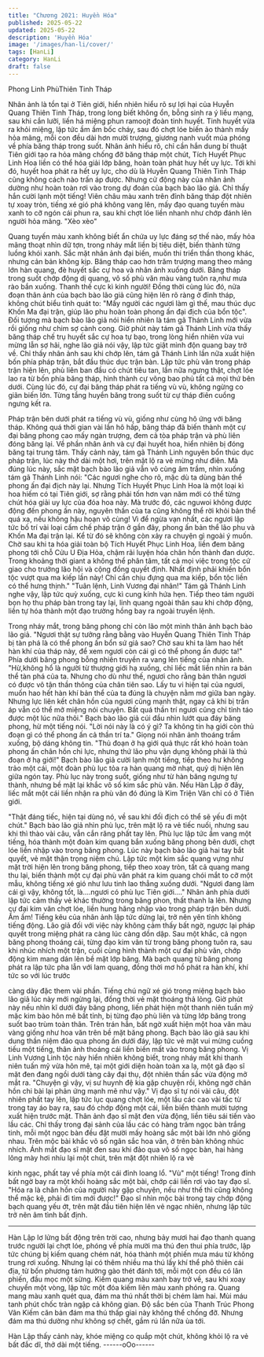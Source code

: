 ```yaml
---
title: "Chương 2021: Huyền Hóa"
published: 2025-05-22
updated: 2025-05-22
description: 'Huyền Hóa'
image: '/images/han-li/cover/'
tags: [HanLi]
category: HanLi
draft: false
---
```


Phong Linh PhùThiên Tinh
Tháp

Nhân ảnh là tồn tại ở Tiên giới, hiển nhiên hiểu rõ sự lợi hại của
Huyễn Quang Thiên Tinh Tháp, trong long biết không ổn, bỗng
sinh ra ý liều mạng, sau khi cắn lưỡi, liến há miệng phun ramoojt
đoàn tinh huyết.
Tinh huyết vừa ra khỏi miệng, lập tức ầm ầm bốc cháy, sau đó
chợt lóe biến ảo thành mấy hỏa mãng, mỗi con đều dài hơn mười
trượng, giương nanh vuốt múa phóng về phía băng tháp trong
suốt.
Nhân ảnh hiểu rõ, chỉ cần hắn dung bí thuật Tiên giới tạo ra hỏa
mãng chống đỡ băng tháp một chút, Tích Huyết Phục Linh Hoa
liền có thể hóa giải lớp băng, hoàn toàn phát huy hết uy lực.
Tới khi đó, huyết hoa phát ra hết uy lực, cho dù là Huyễn Quang
Thiên Tinh Tháp cũng không cách nào trấn áp được.
Nhưng cử động này của nhân ảnh dường như hoàn toàn rơi vào
trong dự đoán của bạch bào lão giả.
Chỉ thấy hắn cười lạnh một tiếng!
Viên châu màu xanh trên đỉnh băng tháp đột nhiên tự xoay tròn,
tiếng xé gió phá không vang lên, mấy đạo quang tuyến màu xanh
to cỡ ngón cái phun ra, sau khi chợt lóe liền nhanh như chớp
đánh lên người hỏa mãng.
"Xèo xèo"

Quang tuyến màu xanh không biết ẩn chứa uy lực đáng sợ thế
nào, mấy hỏa mãng thoạt nhìn dữ tợn, trong nháy mắt liền bị tiêu
diệt, biến thành từng luồng khói xanh.
Sắc mặt nhân ảnh đại biến, muốn thi triển thần thong khác, nhưng
cản bản không kịp.
Băng tháp cao hơn trăm trượng mang theo mảng lớn hàn quang,
đè huyết sắc cự hoa và nhân ảnh xuống dưới.
Băng tháp trong suốt chớp động dị quang, vô số phù văn màu
vàng tuôn ra,như mưa rào bắn xuống.
Thanh thế cực kì kinh người!
Đồng thời cùng lúc đó, nửa đoạn thân ảnh của bạch bào lão giả
cũng hiện lên rõ ràng ở đỉnh tháp, không chút biểu tình quát to:
"Mấy người các ngươi làm gì thế, mau thúc dục Khốn Ma đại trận,
giúp lão phu hoàn toàn phong ấn đại địch của bổn tộc".
Đối tượng mà bạch bào lão giả nói hiển nhiên là tám gã Thánh
Linh mới vừa rồi giống như chim sợ cành cong.
Giờ phút này tám gã Thánh Linh vừa thấy băng tháp chế trụ huyết
sắc cự hoa tự bạo, trong lòng hiển nhiên vừa vui mừng lẫn sợ
hãi, nghe lão giả nói vậy, lập tức giật mình độn quang bay trở về.
Chỉ thấy nhân ảnh sau khi chớp lên, tám gã Thánh Linh lần nữa
xuất hiện bốn phía pháp trận, bắt đầu thúc dục trận bàn.
Lập tức phù văn trong pháp trận hiện lên, phù liên ban đầu có
chút tiêu tan, lần nữa ngưng thật, chợt lóe lao ra từ bốn phía băng
tháp, hình thành cự võng bao phủ tất cả mọi thứ bên dưới.
Cùng lúc đó, cự đại băng tháp phát ra tiếng vù vù, không ngừng
co giãn biến lớn.
Từng tầng huyền băng trong suốt từ cự tháp điên cuồng ngưng
kết ra.

Pháp trận bên dưới phát ra tiếng vù vù, giống như cùng hô ứng
với băng tháp.
Không quá thời gian vài lần hô hấp, băng tháp đã biến thành một
cự đại băng phong cao mấy ngàn trượng, đem cả tòa pháp trận
và phù liên đóng băng lại.
Về phần nhân ảnh và cự đại huyết hoa, hiển nhiên bị đóng băng
tại trung tâm.
Thấy cảnh này, tám gã Thánh Linh nguyên bổn thúc dục pháp
trận, lúc này thở dài một hơi, trên mặt lộ ra vẻ mừng như điên.
Mà đúng lúc này, sắc mặt bạch bào lão giả vẫn vô cùng âm trầm,
nhìn xuống tám gã Thánh Linh nói:
"Các ngươi nghe cho rõ, mặc dù ta dùng bản thể phong ấn đại
địch này lại. Nhưng Tích Huyết Phục Linh Hoa là một loại kì hoa
hiếm có tại Tiên giới, sợ rằng phải tốn hơn vạn năm mới có thể
từng chút hóa giải uy lực của đóa hoa này. Mà trước đó, các
nguwoi không được động đến phong ấn này, nguyên thần của ta
cũng không thể rời khỏi bản thể quá xa, nếu không hậu hoạn vô
cùng! Vì để ngừa vạn nhất, các ngươi lập tức bố trí vài loại cấm
chế pháp trận ở gần đây, phong ấn bản thể lão phu và Khốn Ma
đại trận lại. Kể từ đó sẽ không còn xảy ra chuyện gì ngoài ý muốn.
Chờ sau khi ta hóa giải toàn bộ Tích Huyết Phục Linh Hoa, liền
đem băng phong tới chỗ Cửu U Địa Hỏa, chậm rãi luyện hóa chân
hồn thành đan dược. Trong khoảng thời giant a không thể phân
tâm, tất cả mọi việc trong tộc cứ giao cho trưởng lão hội và cộng
đồng quyết định. Nhất định phải khiến bổn tộc vượt qua ma kiếp
lần này! Chỉ cần chịu đựng qua ma kiếp, bổn tộc liền có thể hưng
thịnh."
"Tuân lệnh, Linh Vương đại nhân!" Tám gã Thánh Linh nghe vậy,
lập tức quỳ xuống, cực kì cung kính hứa hẹn.
Tiếp theo tám người bọn họ thu pháp bàn trong tay lại, linh quang
ngoài thân sau khi chớp động, liền tự hóa thành một đạo trường
hồng bay ra ngoài truyền lệnh.

Trong nháy mắt, trong băng phong chỉ còn lão một mình thân ảnh
bạch bào lão giả.
"Ngươi thật sự tưởng rằng bằng vào Huyễn Quang Thiên Tinh
Tháp bị tàn phá là có thể phong ấn bổn sứ giả sao? Chờ sau khi
ta làm hao hết hàn khí của tháp này, để xem ngươi còn cái gì có
thể phong ấn được ta!"
Phía dưới băng phong bỗng nhiên truyền ra vang lên tiếng của
nhân ảnh.
"Hừ,không hổ là người từ thượng giới hạ xuống, chỉ liếc mắt liền
nhìn ra bản thể tàn phá của ta. Nhưng cho dù như thế, ngươi cho
rằng bản thân ngươi có được vô tận thần thông của chân tiên sao.
Lấy tu vi hiện tại của ngươi, muốn hao hết hàn khí bản thể của ta
đúng là chuyện nằm mơ giữa ban ngày. Nhưng lực liên kết chân
hồn của ngươi cũng mạnh thật, ngay cả khi bị trấn áp vẫn có thể
mở miệng nói chuyện. Bất quá thần trí ngươi cũng chỉ tỉnh táo
được một lúc nữa thôi." Bạch bào lão giả cúi đầu nhìn lướt qua
đáy băng phong, hừ một tiếng nói.
"Lời nói này là có ý gì? Ta không tin hạ giới còn thủ đoạn gì có thể
phong ấn cả thần trí ta." Giọng nói nhân ảnh thoáng trầm xuống,
bộ dáng không tin.
"Thủ đoạn ở hạ giới quả thực rất khó hoàn toàn phong ấn chân
hồn chi lực, nhưng thứ lão phu vận dụng không phải là thủ đoạn ở
hạ giới!"
Bạch bào lão giả cười lạnh một tiếng, tiếp theo hư không trảo một
cái, một đoàn phù lục tỏa ra hàn quang mờ nhạt, quỷ dị hiện lên
giữa ngón tay.
Phù lục này trong suốt, giống như từ hàn băng ngưng tự thành,
nhưng bề mặt lại khắc vô số kim sắc phù văn.
Nếu Hàn Lập ở đây, liếc mắt một cái liền nhận ra phù văn đó đúng
là Kim Triện Văn chỉ có ở Tiên giới.

"Thật đáng tiếc, hiện tại dùng nó, về sau khi đối địch có thể sẽ yếu
đi một chút."
Bạch bào lão giả nhìn phù lục, trên mặt lộ ra vẻ tiếc nuối, nhưng
sau khi thì thào vài câu, vẫn cắn răng phất tay lên.
Phù lục lập tức ầm vang một tiếng, hóa thành một đoàn kim
quang bắn xuống băng phong bên dưới, chợt lóe liền nhập vào
trong băng phong.
Lúc này bạch bào lão giả hai tay bắt quyết, vẻ mặt thận trọng
niệm chú.
Lập tức một kim sắc quang vựng như mặt trời hiện lên trong băng
phong, tiếp theo xoay tròn, tất cả quang mang thu lại, biến thành
một cự đại phù văn phát ra kim quang chói mắt to cỡ một mẫu,
không tiếng xé gió như lưu tinh lao thẳng xuống dưới.
"Ngươi đang làm cái gì vậy, không tốt, là….ngươi có phù lục Tiên
giới…." Nhân ảnh phía dưới lập tức cảm thấy vẻ khác thường
trong băng phon, thất thanh la lên.
Nhưng cự đại kim văn chợt lóe, liền hung hăng nhập vào trong
pháp trận bên dưới.
Ầm ầm!
Tiếng kêu của nhân ảnh lập tức dừng lại, trở nên yên tĩnh không
tiếng động.
Lão giả đối với việc này không cảm thấy bất ngờ, ngược lại pháp
quyết trong miệng phát ra càng lúc càng dồn dập.
Sau một khắc, cả ngọn băng phong thoáng cái, từng đạo kim vân
từ trong băng phong tuôn ra, sau khi nhúc nhích một trận, cuối
cùng hình thành một cự đại phù văn, chớp động kim mang dán
lên bề mặt lớp băng.
Mà bạch quang từ băng phong phát ra lập tức pha lẫn với lam
quang, đồng thời mơ hồ phát ra hàn khí, khí tức so với lúc trước

càng dày đặc them vài phần.
Tiếng chú ngữ xé gió trong miệng bạch bào lão giả lúc này mới
ngừng lại, đồng thời vẻ mặt thoáng thả lỏng.
Giờ phút này nếu nhìn kĩ dưới đáy băng phong, liến phát hiện một
thanh niên tuần mỹ mặc kim bào hôn mê bất tỉnh, bị từng đạo phù
liên và từng lớp băng trong suốt bao trùm toàn thân.
Trên trán hắn, bất ngờ xuất hiện một hoa văn màu vàng giống
như hoa văn trên bề mặt băng phong.
Bạch bào lão giả sau khi dung thần niệm đảo qua phong ấn dưới
đáy, lập tức vẻ mặt vui mừng cuồng tiếu một tiếng, thân ảnh
thoáng cái liền biến mất vào trong băng phong.
Vị Linh Vương Linh tộc này hiển nhiên không biết, trong nháy mắt
khi thanh niên tuấn mỹ vừa hôn mê, tại một giới diện hoàn toàn
xa lạ, một gã đạo sĩ mặt đen đang ngồi dưới tàng cây đại thụ, đột
nhiên thần sắc vừa động mở mắt ra.
"Chuyện gì vậy, vị sư huynh đệ kia gặp chuyện rồi, không ngờ
chân hồn chi bài lại phản ứng mạnh mẽ như vậy."
Vị đạo sĩ tự nói vài câu, đột nhiên phất tay lên, lập tức lục quang
chợt lóe, một lầu các cao vài tấc từ trong tay áo bay ra, sau đó
chớp động một cái, liền biến thành mười tượng xuất hiện trước
mặt.
Thân ảnh đạo sĩ mặt đen vừa động, liền tiêu sái tiến vào lầu các.
Chỉ thấy trong đại sảnh của lầu các có hàng trăm ngọc bàn trắng
tinh, mỗi một ngọc bàn đều đặt mười mấy hoàng sắc một bài lớn
nhỏ giống nhau.
Trên mộc bài khắc vô số ngân sắc hoa văn, ở trên bàn không
nhúc nhích.
Ánh mắt đạo sĩ mặt đen sau khi đảo qua vô số ngọc bàn, hai
hàng lông mày hơi nhíu lại một chút, trên mặt đột nhiên lộ ra vẻ

kinh ngạc, phất tay về phía một cái đỉnh loang lổ.
"Vù" một tiếng!
Trong đỉnh bất ngờ bay ra một khối hoàng sắc một bài, chớp cái
liền rơi vào tay đạo sĩ.
"Hóa ra là chân hồn của người này gặp chuyện, nếu như thế thì
cũng không thể mặc kệ, phải đi tìm mới được!"
Đạo sĩ nhìn mộc bài trong tay chớp động bạch quang yếu ớt, trên
mặt đầu tiên hiện lên vẻ ngạc nhiên, nhưng lập tức trở nên âm
tình bất định.
***
Hàn Lập lơ lửng bất động trên trời cao, nhưng bảy mươi hai đạo
thanh quang trước người lại chợt lóe, phóng về phía mười ma thú
đen thui phía trước, lập tức chúng bị kiếm quang chém nát, hóa
thành một phiến mưa máu từ không trung rơi xuống.
Nhưng lại có thêm nhiều ma thú lấy khí thể phô thiên cái địa, từ
bốn phương tám hướng gào thét đánh tới, mỗi một con đều có
lân phiến, đầu mọc một sừng.
Kiếm quang màu xanh bay trở về, sau khi xoay chuyển một vòng,
lập tức một đóa kiếm liên màu xanh phóng ra.
Quang mang màu xanh quét qua, đám ma thú nhất thời bị chém
làm hai.
Mùi máu tanh phút chốc tràn ngập cả không gian.
Độ sắc bén của Thanh Trúc Phong Vân Kiếm căn bản đám ma
thú thấp giai này không thể chống đỡ.
Nhưng đám ma thú dường như không sợ chết, gầm rú lần nữa ùa
tới.

Hàn Lập thấy cảnh này, khóe miệng co quắp một chút, không khỏi
lộ ra vẻ bất đắc dĩ, thở dài một tiếng.
------oOo------
